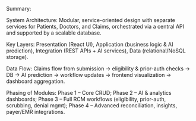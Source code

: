 Summary:

System Architecture: Modular, service-oriented design with separate services for Patients, Doctors, and Claims, orchestrated via a central API and supported by a scalable database.

Key Layers: Presentation (React UI), Application (business logic & AI prediction), Integration (REST APIs + AI services), Data (relational/NoSQL storage).

Data Flow: Claims flow from submission → eligibility & prior-auth checks → DB → AI prediction → workflow updates → frontend visualization → dashboard aggregation.

Phasing of Modules: Phase 1 – Core CRUD; Phase 2 – AI & analytics dashboards; Phase 3 – Full RCM workflows (eligibility, prior-auth, scrubbing, denial mgmt); Phase 4 – Advanced reconciliation, insights, payer/EMR integrations.
